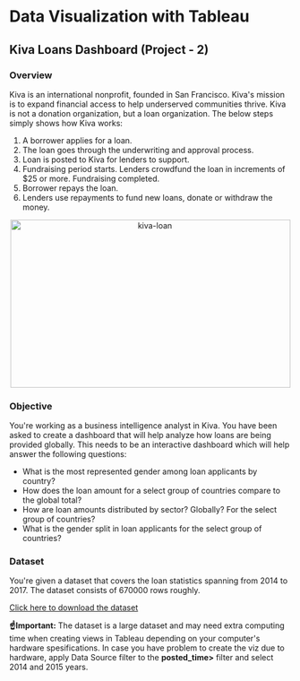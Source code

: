 # Data Visualization with Tableau
## Kiva Loans Dashboard (Project - 2)
### Overview
Kiva is an international nonprofit, founded in San Francisco. Kiva's mission is to expand financial access to help underserved communities thrive. Kiva is not a donation organization, but a loan organization. The below steps simply shows how Kiva works:
1. A borrower applies for a loan.
2. The loan goes through the underwriting and approval process.
3. Loan is posted to Kiva for lenders to support.
4. Fundraising period starts. Lenders crowdfund the loan in increments of $25 or more. Fundraising completed.
5. Borrower repays the loan.
6. Lenders use repayments to fund new loans, donate or withdraw the money.

<center class="img-fluid" alt="label">
<img src="https://drive.google.com/uc?export=view&amp;id=1XnQG5Y8E8LwIMvcDPDrHZiJN_e1O71QK" alt="kiva-loan" width="500" height="300">
</center>

### Objective
You're working as a business intelligence analyst in Kiva. You have been asked to create a dashboard that will help analyze how loans are being provided globally. This needs to be an interactive dashboard which will help answer the following questions:
* What is the most represented gender among loan applicants by country?
* How does the loan amount for a select group of countries compare to the global total?
* How are loan amounts distributed by sector? Globally? For the select group of countries?
* What is the gender split in loan applicants for the select group of countries?

### Dataset
You're given a dataset that covers the loan statistics spanning from 2014 to 2017. The dataset consists of 670000 rows roughly.

[Click here to download the dataset](https://drive.google.com/file/d/1zf54iH2fOYAThaM7e3FRHFv20tOsXyrf/view?usp=sharing)

<div class="alert alert-danger" role="alert">
    <b>☝Important:</b> The dataset is a large dataset and may need extra computing time when creating views in Tableau depending on your computer's hardware spesifications. In case you have problem to create the viz due to hardware, apply Data Source filter to the <b>posted_time></b> filter and select 2014 and 2015 years.
</div>
